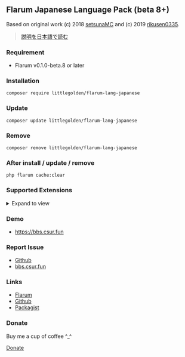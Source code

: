 ## Flarum Japanese Language Pack (beta 8+)
Based on original work (c) 2018 [setsunaMC](https://github.com/setsunaMC/flarum-ext-japanese) and (c) 2019 [rikusen0335](https://github.com/rikusen0335/lang-japanese-extended).

> [説明を日本語で読む](https://github.com/Littlegolden/flarum-lang-japanese/edit/master/README.md)

### Requirement
  - Flarum v0.1.0-beta.8 or later


### Installation
```
composer require littlegolden/flarum-lang-japanese
```

### Update
```
composer update littlegolden/flarum-lang-japanese
```

### Remove
```
composer remove littlegolden/flarum-lang-japanese
```

### After install / update / remove
```
php flarum cache:clear
```

### Supported Extensions

<details>
<summary>Expand to view</summary>

  - amaurycarrade-syndication（[Syndication extension](https://discuss.flarum.org/d/4395-syndication-extension-rss-atom-feeds)）
  - antoinefr-money（[Money extension](https://discuss.flarum.org/d/4699-money-extension)）
  - antoinefr-online（[Online users extension](https://discuss.flarum.org/d/8302-online-users-extension)）
  - backtowebsite（[Back to Website Button](https://discuss.flarum.org/d/18285-back-to-website-button)）
  - clarkwinkelmann-author-change（[Discussion and post author change](https://discuss.flarum.org/d/21731-discussion-and-post-author-change)）
  - clarkwinkelmann-create-user-modal（[Create User Modal](https://discuss.flarum.org/d/22608-create-user-modal)）
  - clarkwinkelmann-email-as-display-name（[Email as Display Name](https://discuss.flarum.org/d/22603-email-as-display-name)）
  - clarkwinkelmann-emojionearea（[Emoji Picker](https://discuss.flarum.org/d/4787-emoji-picker)）
  - clarkwinkelmann-passwordless（[Passwordless login](https://discuss.flarum.org/d/22606-passwordless-login)）
  - clarkwinkelmann-post-date（[Change post date](https://discuss.flarum.org/d/21247-change-post-date)）
  - clarkwinkelmann-status（[User status](https://discuss.flarum.org/d/21983-user-status)）
  - datitisev-dashboard（[Datitisev Admin Dashboard](https://discuss.flarum.org/d/2958-datitisev-admin-dashboard)）
  - dem13n-nickname-changer（[NickName Changer](https://discuss.flarum.org/d/21238-nickname-changer)）
  - dem13n-quad-theme（[Quad theme](https://discuss.flarum.org/d/22618-quad-theme)）
  - extiverse-bazaar（[Bazaar extension marketplace](https://discuss.flarum.org/d/5151-bazaar-the-extension-marketplace)）
  - fajuu-contactbutton（[Contact Button](https://discuss.flarum.org/d/18228-contact-button)）
  - fajuu-icons（[Icons by Fajuu](https://discuss.flarum.org/d/21401-icons-by-fajuu)）
  - flagrow-ads（[Flagrow Ads](https://discuss.flarum.org/d/4785-flagrow-ads-bombarding-your-users-with-ads-everywhere-if-you-want)）
  - flagrow-analytics（[Flagrow analytics extension](https://discuss.flarum.org/d/1983-flagrow-analytics-extension-tracking-user-visits)）
  - flagrow-fonts（[Flagrow Fonts](https://discuss.flarum.org/d/6207-flagrow-fonts-easily-add-fonts-to-your-forum)）
  - flagrow-html-errors（[Custom HTML Error Pages](https://discuss.flarum.org/d/10784-custom-html-error-pages)）
  - flagrow-impersonate（[Flagrow Impersonate](https://discuss.flarum.org/d/9868-flagrow-impersonate-login-as-other-users)）
  - ~~flagrow-mason（[Flagrow Mason](https://discuss.flarum.org/d/7028-flagrow-mason-the-discussion-custom-fields-builder)）~~ Not compatible with the latest version.
  - flagrow-passport（[Flagrow passport](https://discuss.flarum.org/d/5203-flagrow-passport-the-laravel-passport-oauth-extension)）
  - flagrow-upload（[Flagrow upload](https://discuss.flarum.org/d/4154-flagrow-upload-the-intelligent-file-attachment-extension)）
  - flarum-akismet（[Flarum Core](https://github.com/flarum/lang-english/tree/master/locale)）
  - flarum-approval（[Flarum Core](https://github.com/flarum/lang-english/tree/master/locale)）
  - flarum-auth-facebook（[Flarum Core](https://github.com/flarum/lang-english/tree/master/locale)）
  - flarum-auth-github（[Flarum Core](https://github.com/flarum/lang-english/tree/master/locale)）
  - flarum-auth-twitter（[Flarum Core](https://github.com/flarum/lang-english/tree/master/locale)）
  - flarum-discussion-views（[Flarum Core](https://github.com/flarum/lang-english/tree/master/locale)）
  - flarum-emoji（[Flarum Core](https://github.com/flarum/lang-english/tree/master/locale)）
  - flarum-ext-close（[Flarum Core](https://github.com/flarum/lang-english/tree/master/locale)）
  - flarum-ext-fancybox（[Flarum Core](https://github.com/flarum/lang-english/tree/master/locale)）
  - flarum-flags（[Flarum Core](https://github.com/flarum/lang-english/tree/master/locale)）
  - flarum-likes（[Flarum Core](https://github.com/flarum/lang-english/tree/master/locale)）
  - flarum-lock（[Flarum Core](https://github.com/flarum/lang-english/tree/master/locale)）
  - flarum-markdown（[Flarum Core](https://github.com/flarum/lang-english/tree/master/locale)）
  - flarum-mentions（[Flarum Core](https://github.com/flarum/lang-english/tree/master/locale)）
  - flarum-notify（[Flarum Core](https://github.com/flarum/lang-english/tree/master/locale)）
  - flarum-pusher（[Flarum Core](https://github.com/flarum/lang-english/tree/master/locale)）
  - flarum-statistics（[Flarum Core](https://github.com/flarum/lang-english/tree/master/locale)）
  - flarum-sticky（[Flarum Core](https://github.com/flarum/lang-english/tree/master/locale)）
  - flarum-subscriptions（[Flarum Core](https://github.com/flarum/lang-english/tree/master/locale)）
  - flarum-suspend（[Flarum Core](https://github.com/flarum/lang-english/tree/master/locale)）
  - flarum-tags（[Flarum Core](https://github.com/flarum/lang-english/tree/master/locale)）
  - fof-amazon-affiliation（[Amazon Affiliation](https://discuss.flarum.org/d/12389-friendsofflarum-amazon-affiliation)）
  - fof-auth-gitlab（[GitLab Login](https://discuss.flarum.org/d/20371-friendsofflarum-gitlab-login)）
  - fof-ban-ips（[Ban IPs](https://discuss.flarum.org/d/20949-friendsofflarum-ban-ips)）
  - fof-best-answer（[Best Answer](https://discuss.flarum.org/d/21894-friendsofflarum-best-answer)）
  - fof-byobu（[Byōbu](https://discuss.flarum.org/d/4762-friendsofflarum-by-bu-well-integrated-advanced-private-discussions)）
  - fof-custom-footer（[Custom Footer](https://discuss.flarum.org/d/17774-friendsofflarum-custom-footer)）
  - fof-default-group（[Default Group](https://discuss.flarum.org/d/18158-friendsofflarum-default-group)）
  - fof-drafts（[Drafts](https://discuss.flarum.org/d/20957-friendsofflarum-drafts)）
  - fof-email-checker（[Disposable Emails](https://discuss.flarum.org/d/20457-friendsofflarum-disposable-emails)）
  - fof-follow-tags（[Follow Tags](https://discuss.flarum.org/d/20525-friendsofflarum-follow-tags)）
  - fof-formatting（[Formatting](https://discuss.flarum.org/d/17770-friendsofflarum-formatting/111)）
  - fof-forum-statistics-widget（[Statistics Widget](https://discuss.flarum.org/d/22380-friendsofflarum-forum-statistics-widget)）
  - fof-frontpage（[FrontPage](https://discuss.flarum.org/d/19256-friendsofflarum-frontpage)）
  - fof-gamification（[Gamification](https://discuss.flarum.org/d/20671-friendsofflarum-gamification)）
  - fof-geoip（[GeoIP](https://discuss.flarum.org/d/21493-friendsofflarum-geoip)）
  - fof-ignore-users（[Ignore Users](https://discuss.flarum.org/d/20681-friendsofflarum-ignore-users)）
  - fof-linguist（[Linguist](https://discuss.flarum.org/d/7026-linguist-customize-translations-with-ease)）
  - fof-links（[Links](https://discuss.flarum.org/d/18335-friendsofflarum-links)）
  - fof-masquerade（[Masquerade by FriendsOfFlarum](https://discuss.flarum.org/d/5791-masquerade-by-friendsofflarum-the-user-profile-builder)）
  - fof-merge-discussions（[Masquerade](https://discuss.flarum.org/d/5791-masquerade-by-friendsofflarum-the-user-profile-builder)）
  - fof-nightmode（[Night Mode](https://discuss.flarum.org/d/21492-friendsofflarum-night-mode)）
  - fof-open-collective（[Open Collective](https://discuss.flarum.org/d/22256-friendsofflarum-open-collective)）
  - fof-pages（[Pages](https://discuss.flarum.org/d/18301-friendsofflarum-pages)）
  - fof-polls（[Polls](https://discuss.flarum.org/d/20586-friendsofflarum-polls)）
  - fof-pretty-mail（[Pretty Mail](https://discuss.flarum.org/d/11178-friendsofflarum-pretty-mail)）
  - fof-prevent-necrobumping（[Prevent Necrobumping](https://discuss.flarum.org/d/18312-friendsofflarum-prevent-necrobumping)）
  - fof-pwned-passwords（[Pwned Passwords](https://discuss.flarum.org/d/18348-friendsofflarum-pwned-passwords)）
  - fof-reactions（[Reactions](https://discuss.flarum.org/d/20655-friendsofflarum-reactions)）
  - fof-recaptcha（[reCAPTCHA](https://discuss.flarum.org/d/18399-friendsofflarum-recaptcha)）
  - fof-secure-https（[Secure HTTPS](https://discuss.flarum.org/d/17771-friendsofflarum-secure-https)）
  - fof-sentry（[Sentry](https://discuss.flarum.org/d/18089-friendsofflarum-sentry/34)）
  - fof-share-social（[Share Social](https://discuss.flarum.org/d/20401-friendsofflarum-share-social)）
  - fof-socialprofile（[Social Profile](https://discuss.flarum.org/d/18775-friendsofflarum-social-profile)）
  - fof-spamblock（[Spamblock](https://discuss.flarum.org/d/17772-friendsofflarum-spamblock)）
  - fof-stopforumspam（[StopForumSpam](https://discuss.flarum.org/d/17846-friendsofflarum-stopforumspam)）
  - fof-split（[Split](https://discuss.flarum.org/d/1903-friendsofflarum-split-separates-posts-to-a-new-discussion)）
  - fof-subscribed（[Subscribed](https://discuss.flarum.org/d/20917-friendsofflarum-subscribed)）
  - fof-terms（[Terms](https://discuss.flarum.org/d/11714-fof-terms-ask-your-users-to-accept-tos-and-privacy-policy)）
  - fof-transliterator（[URL Transliterator](https://discuss.flarum.org/d/18074-friendsofflarum-url-transliterator)）
  - fof-user-directory（[User directory](https://discuss.flarum.org/d/5682-user-directory-by-friendsofflarum)）
  - fof-userbio（[User Bio](https://discuss.flarum.org/d/17775-friendsofflarum-user-bio)）
  - fof-username-request（[Username Request](https://discuss.flarum.org/d/20956-friendsofflarum-username-request)）
  - imgur-upload（[Imgur Upload](https://discuss.flarum.org/d/18491-imgur-upload-simple-image-upload-from-the-editor)）
  - kilowhat-affiliation-links（[Multi-Purpose Affiliation Links Generator](https://discuss.flarum.org/d/21833-multi-purpose-affiliation-links-generator)）
  - kilowhat-mailing（[Mailing](https://discuss.flarum.org/d/20443-mailing-by-kilowhat)）
  - kvothe-sub（[Sign Up Button](https://discuss.flarum.org/d/18812-sign-up-button)）
  - maicol07-sso（[Single Sign On (SSO)](https://discuss.flarum.org/d/21666-single-sign-on-sso-with-wordpress-integration)）
  - migratetoflarum-canonical（[Canonical url redirect](https://discuss.flarum.org/d/19307-canonical-url-redirect)）
  - michaelBelgium-profile-views（[Profile views](https://discuss.flarum.org/d/7596-profile-views)）
  - migratetoflarum-fake-data（[Fake Data](https://discuss.flarum.org/d/21160-fake-data)）
  - ~~migratetoflarum-vbulletin-redirects（[Redirects](https://github.com/migratetoflarum/vbulletin-redirects)）~~ Not compatible with the latest version.
  - mybbtoflarum（[MyBB to flarum](https://discuss.flarum.org/d/5506-mybb-to-flarum)）
  - nikovonlas-webpush（[OneSignal web push notifications](https://discuss.flarum.org/d/20784-onesignal-web-push-notifications)）
  - perspective（[Perspective API](https://discuss.flarum.org/d/21784-perspective-api)）
  - pushedx-chat（[Realtime chat with Pusher (Alpha)](https://discuss.flarum.org/d/5133-wip-extension-realtime-chat-with-pusher/12)）
  - reflar-cookie-consent（[Cookie Consent](https://discuss.flarum.org/d/10395-cookie-consent)）
  - reflar-doorman（[Doorman](https://discuss.flarum.org/d/17845-doorman-by-reflar)）
  - reflar-level-ranks（[Levels Ranks](https://discuss.flarum.org/d/15052-levels-ranks-by-reflar)）
  - reflar-twofactor（[Two Factor](https://discuss.flarum.org/d/11006-twofactor-by-reflar)）
  - reflar-webhooks（[Webhooks](https://discuss.flarum.org/d/17812-webhooks-by-reflar)）
  - saleksin-auth-google（[Google Login](https://discuss.flarum.org/d/18250-google-login)）
  - shriker-pronouns（[Personal Pronouns](https://discuss.flarum.org/d/21188-personal-pronouns)）
  - simonxeko/follow-users（[Follow Users (WIP)](https://discuss.flarum.org/d/22628-follow-users-wip)）
  - tpokorra-post-notification（[Post Notifications per E-Mail](https://discuss.flarum.org/d/20750-post-notifications-per-e-mail)）
  - v17development-flarum-seo（[Flarum SEO](https://discuss.flarum.org/d/18316-flarum-seo)）
  - xmugenx-post-blacklist（[Post Blacklist](https://discuss.flarum.org/d/21750-post-blacklist)）
  - zerosonesfun-announce（[Announce](https://discuss.flarum.org/d/21651-announce)）

</details>

### Demo
  - https://bbs.csur.fun

### Report Issue
  - [Github](https://github.com/Littlegolden/flarum-lang-japanese/issues)
  - [bbs.csur.fun](https://bbs.csur.fun/t/chatroom)

### Links
  - [Flarum](https://discuss.flarum.org/d/17954)
  - [Github](https://github.com/Littlegolden/flarum-lang-japanese)
  - [Packagist](https://packagist.org/packages/littlegolden/flarum-lang-japanese)

### Donate
Buy me a cup of coffee \^_\^

[Donate](https://pay.csur.fun)
